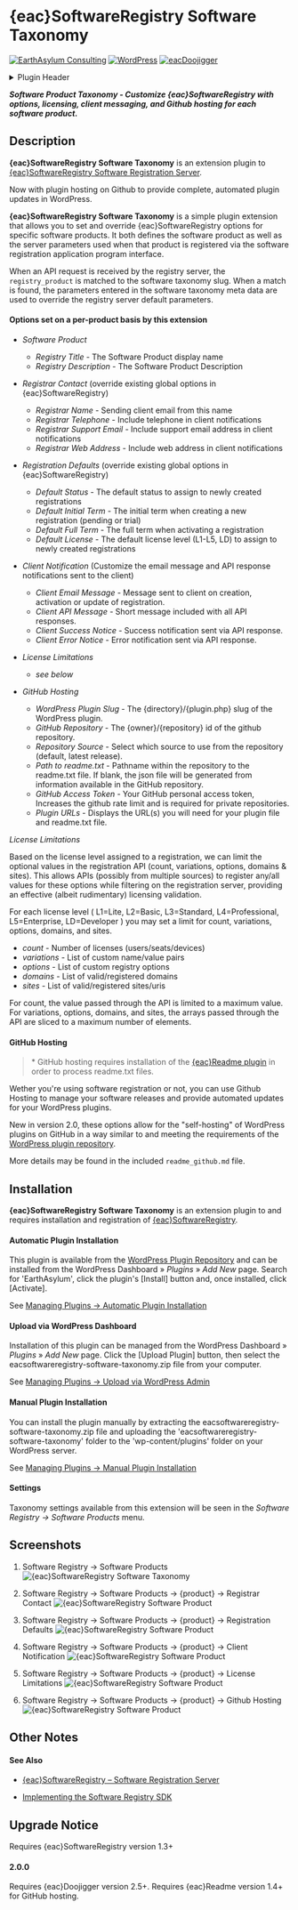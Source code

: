 # {eac}SoftwareRegistry Software Taxonomy  
[![EarthAsylum Consulting](https://img.shields.io/badge/EarthAsylum-Consulting-0?&labelColor=6e9882&color=707070)](https://earthasylum.com/)
[![WordPress](https://img.shields.io/badge/WordPress-Plugins-grey?logo=wordpress&labelColor=blue)](https://wordpress.org/plugins/search/EarthAsylum/)
[![eacDoojigger](https://img.shields.io/badge/Requires-{eac}Doojigger-da821d)](https://eacDoojigger.earthasylum.com/)

<details><summary>Plugin Header</summary><samp>

Plugin URI:         https://swregistry.earthasylum.com/software-taxonomy/  
Author:             [EarthAsylum Consulting](https://www.earthasylum.com)  
Stable tag:         2.0.0  
Last Updated:       22-Feb-2024  
Requires at least:  5.5.0  
Tested up to:       6.4  
Requires PHP:       7.4  
Contributors:       [kevinburkholder](https://profiles.wordpress.org/kevinburkholder)  
License:            GPLv3 or later  
License URI:        https://www.gnu.org/licenses/gpl.html  
Tags:               software registration, software registry, software license, software product, github hosting, {eac}SoftwareRegistry  
WordPress URI:      https://wordpress.org/plugins/eacsoftwareregistry-software-taxonomy  
Github URI:         https://github.com/EarthAsylum/eacsoftwareregistry-software-taxonomy  
</samp></details>

**_Software Product Taxonomy - Customize {eac}SoftwareRegistry with options, licensing, client messaging, and Github hosting for each software product._**

## Description

**{eac}SoftwareRegistry Software Taxonomy** is an extension plugin to [{eac}SoftwareRegistry Software Registration Server](https://swregistry.earthasylum.com/software-registration-server/).

Now with plugin hosting on Github to provide complete, automated plugin updates in WordPress.

**{eac}SoftwareRegistry Software Taxonomy** is a simple plugin extension that allows you to set and override {eac}SoftwareRegistry options for specific software products. It both defines the software product as well as the server parameters used when that product is registered via the software registration application program interface.

When an API request is received by the registry server, the `registry_product` is matched to the software taxonomy slug. When a match is found, the parameters entered in the software taxonomy meta data are used to override the registry server default parameters.

####  Options set on a per-product basis by this extension

+   _Software Product_
    +   _Registry Title_            - The Software Product display name
    +   _Registry Description_      - The Software Product Description

+   _Registrar Contact_ (override existing global options in {eac}SoftwareRegistry)
    +   _Registrar Name_            - Sending client email from this name
    +   _Registrar Telephone_       - Include telephone in client notifications
    +   _Registrar Support Email_   - Include support email address in client notifications
    +   _Registrar Web Address_     - Include web address in client notifications

+   _Registration Defaults_ (override existing global options in {eac}SoftwareRegistry)
    +   _Default Status_            - The default status to assign to newly created registrations
    +   _Default Initial Term_      - The initial term when creating a new registration (pending or trial)
    +   _Default Full Term_         - The full term when activating a registration
    +   _Default License_           - The default license level (L1-L5, LD) to assign to newly created registrations

+   _Client Notification_ (Customize the email message and API response notifications sent to the client)
    +   _Client Email Message_      - Message sent to client on creation, activation or update of registration.
    +   _Client API Message_        - Short message included with all API responses.
    +   _Client Success Notice_     - Success notification sent via API response.
    +   _Client Error Notice_       - Error notification sent via API response.

+   _License Limitations_
    +   _see below_

+   _GitHub Hosting_
    +   _WordPress Plugin Slug_     - The {directory}/{plugin.php} slug of the WordPress plugin.
    +   _GitHub Repository_         - The {owner}/{repository} id of the github repository.
    +   _Repository Source_         - Select which source to use from the repository (default, latest release).
    +   _Path to readme.txt_        - Pathname within the repository to the readme.txt file.
If blank, the json file will be generated from information available in the GitHub repository.
    +   _GitHub Access Token_       - Your GitHub personal access token, Increases the github rate limit and is required for private repositories.
    +   _Plugin URLs_               - Displays the URL(s) you will need for your plugin file and readme.txt file.

_License Limitations_

Based on the license level assigned to a registration, we can limit the optional values in the registration API (count, variations, options, domains & sites). This allows APIs (possibly from multiple sources) to register any/all values for these options while filtering on the registration server, providing an effective (albeit rudimentary) licensing validation.

For each license level ( L1=Lite, L2=Basic, L3=Standard, L4=Professional, L5=Enterprise, LD=Developer ) you may set a limit for count, variations, options, domains, and sites.

+   _count_        - Number of licenses (users/seats/devices)
+   _variations_   - List of custom name/value pairs
+   _options_      - List of custom registry options
+   _domains_      - List of valid/registered domains
+   _sites_        - List of valid/registered sites/uris

For count, the value passed through the API is limited to a maximum value.
For variations, options, domains, and sites, the arrays passed through the API are sliced to a maximum number of elements.

#### GitHub Hosting

>   \* GitHub hosting requires installation of the [{eac}Readme plugin](https://wordpress.org/plugins/eacreadme/) in order to process readme.txt files.

Wether you're using software registration or not, you can use Github Hosting to manage your software releases and provide automated updates for your WordPress plugins.

New in version 2.0, these options allow for the "self-hosting" of WordPress plugins on GitHub in a way similar to and meeting the requirements of the [WordPress plugin repository](https://wordpress.org/plugins/eacsoftwareregistry-software-taxonomy/).

More details may be found in the included `readme_github.md` file.


## Installation

**{eac}SoftwareRegistry Software Taxonomy** is an extension plugin to and requires installation and registration of [{eac}SoftwareRegistry](https://swregistry.earthasylum.com/).

#### Automatic Plugin Installation

This plugin is available from the [WordPress Plugin Repository](https://wordpress.org/plugins/search/earthasylum/) and can be installed from the WordPress Dashboard » *Plugins* » *Add New* page. Search for 'EarthAsylum', click the plugin's [Install] button and, once installed, click [Activate].

See [Managing Plugins -> Automatic Plugin Installation](https://wordpress.org/support/article/managing-plugins/#automatic-plugin-installation-1)

#### Upload via WordPress Dashboard

Installation of this plugin can be managed from the WordPress Dashboard » *Plugins* » *Add New* page. Click the [Upload Plugin] button, then select the eacsoftwareregistry-software-taxonomy.zip file from your computer.

See [Managing Plugins -> Upload via WordPress Admin](https://wordpress.org/support/article/managing-plugins/#upload-via-wordpress-admin)

#### Manual Plugin Installation

You can install the plugin manually by extracting the eacsoftwareregistry-software-taxonomy.zip file and uploading the 'eacsoftwareregistry-software-taxonomy' folder to the 'wp-content/plugins' folder on your WordPress server.

See [Managing Plugins -> Manual Plugin Installation](https://wordpress.org/support/article/managing-plugins/#manual-plugin-installation-1)

#### Settings

Taxonomy settings available from this extension will be seen in the *Software Registry → Software Products* menu.


## Screenshots

1. Software Registry → Software Products
![{eac}SoftwareRegistry Software Taxonomy](https://ps.w.org/eacsoftwareregistry-software-taxonomy/assets/screenshot-1.png)

2. Software Registry → Software Products → {product} → Registrar Contact
![{eac}SoftwareRegistry Software Product](https://ps.w.org/eacsoftwareregistry-software-taxonomy/assets/screenshot-2.png)

3. Software Registry → Software Products → {product} → Registration Defaults
![{eac}SoftwareRegistry Software Product](https://ps.w.org/eacsoftwareregistry-software-taxonomy/assets/screenshot-3.png)

4. Software Registry → Software Products → {product} → Client Notification
![{eac}SoftwareRegistry Software Product](https://ps.w.org/eacsoftwareregistry-software-taxonomy/assets/screenshot-4.png)

5. Software Registry → Software Products → {product} → License Limitations
![{eac}SoftwareRegistry Software Product](https://ps.w.org/eacsoftwareregistry-software-taxonomy/assets/screenshot-5.png)

6. Software Registry → Software Products → {product} → Github Hosting
![{eac}SoftwareRegistry Software Product](https://ps.w.org/eacsoftwareregistry-software-taxonomy/assets/screenshot-6.png)


## Other Notes

#### See Also

+   [{eac}SoftwareRegistry – Software Registration Server](https://swregistry.earthasylum.com/software-registration-server/)

+   [Implementing the Software Registry SDK](https://swregistry.earthasylum.com/software-registry-sdk/)


## Upgrade Notice

Requires {eac}SoftwareRegistry version 1.3+

#### 2.0.0

Requires {eac}Doojigger version 2.5+.
Requires {eac}Readme version 1.4+ for GitHub hosting.


